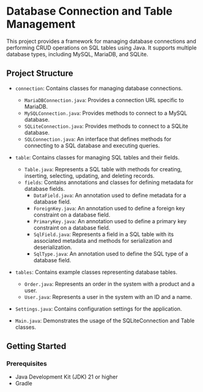 # Database Connection and Table Management

This project provides a framework for managing database connections and performing CRUD operations on SQL tables using Java. It supports multiple database types, including MySQL, MariaDB, and SQLite.

## Project Structure

- `connection`: Contains classes for managing database connections.
    - `MariaDBConnection.java`: Provides a connection URL specific to MariaDB.
    - `MySQLConnection.java`: Provides methods to connect to a MySQL database.
    - `SQLiteConnection.java`: Provides methods to connect to a SQLite database.
    - `SQLConnection.java`: An interface that defines methods for connecting to a SQL database and executing queries.

- `table`: Contains classes for managing SQL tables and their fields.
    - `Table.java`: Represents a SQL table with methods for creating, inserting, selecting, updating, and deleting records.
    - `fields`: Contains annotations and classes for defining metadata for database fields.
        - `DataField.java`: An annotation used to define metadata for a database field.
        - `ForeignKey.java`: An annotation used to define a foreign key constraint on a database field.
        - `PrimaryKey.java`: An annotation used to define a primary key constraint on a database field.
        - `SqlField.java`: Represents a field in a SQL table with its associated metadata and methods for serialization and deserialization.
        - `SqlType.java`: An annotation used to define the SQL type of a database field.

- `tables`: Contains example classes representing database tables.
    - `Order.java`: Represents an order in the system with a product and a user.
    - `User.java`: Represents a user in the system with an ID and a name.

- `Settings.java`: Contains configuration settings for the application.

- `Main.java`: Demonstrates the usage of the SQLiteConnection and Table classes.

## Getting Started

### Prerequisites

- Java Development Kit (JDK) 21 or higher
- Gradle
